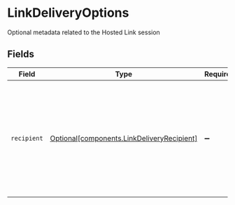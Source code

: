 # LinkDeliveryOptions

Optional metadata related to the Hosted Link session


## Fields

| Field                                                                                                                   | Type                                                                                                                    | Required                                                                                                                | Description                                                                                                             |
| ----------------------------------------------------------------------------------------------------------------------- | ----------------------------------------------------------------------------------------------------------------------- | ----------------------------------------------------------------------------------------------------------------------- | ----------------------------------------------------------------------------------------------------------------------- |
| `recipient`                                                                                                             | [Optional[components.LinkDeliveryRecipient]](../../models/shared/linkdeliveryrecipient.md)                              | :heavy_minus_sign:                                                                                                      | Metadata related to the recipient. If the information required to populate this field is not available, leave it blank. |